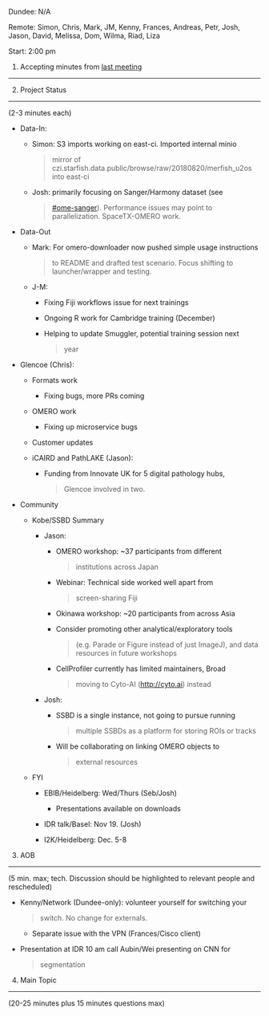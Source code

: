 Dundee: N/A

Remote: Simon, Chris, Mark, JM, Kenny, Frances, Andreas, Petr, Josh,
Jason, David, Melissa, Dom, Wilma, Riad, Liza

Start: 2:00 pm

1. Accepting minutes from [<u>last meeting</u>](https://drive.google.com/open?id=1TndXeC3wQSZVEaB5ZGpEAaPRl1QAufSI)
-------------------------------------------------------------------------------------------------------------------

2. Project Status
-----------------

(2-3 minutes each)

-   Data-In:

    -   Simon: S3 imports working on east-ci. Imported internal minio
        > mirror of
        > czi.starfish.data.public/browse/raw/20180820/merfish\_u2os
        > into east-ci

    -   Josh: primarily focusing on Sanger/Harmony dataset (see
        > [<u>\#ome-sanger</u>](https://openmicroscopy.slack.com/messages/CDHCGMMC1)).
        > Performance issues may point to parallelization. SpaceTX-OMERO
        > work.

-   Data-Out

    -   Mark: For omero-downloader now pushed simple usage instructions
        > to README and drafted test scenario. Focus shifting to
        > launcher/wrapper and testing.

    -   J-M:

        -   Fixing Fiji workflows issue for next trainings

        -   Ongoing R work for Cambridge training (December)

        -   Helping to update Smuggler, potential training session next
            > year

-   Glencoe (Chris):

    -   Formats work

        -   Fixing bugs, more PRs coming

    -   OMERO work

        -   Fixing up microservice bugs

    -   Customer updates

    -   iCAIRD and PathLAKE (Jason):

        -   Funding from Innovate UK for 5 digital pathology hubs,
            > Glencoe involved in two.

-   Community

    -   Kobe/SSBD Summary

        -   Jason:

            -   OMERO workshop: \~37 participants from different
                > institutions across Japan

            -   Webinar: Technical side worked well apart from
                > screen-sharing Fiji

            -   Okinawa workshop: \~20 participants from across Asia

            -   Consider promoting other analytical/exploratory tools
                > (e.g. Parade or Figure instead of just ImageJ), and
                > data resources in future workshops

            -   CellProfiler currently has limited maintainers, Broad
                > moving to Cyto-AI
                > ([<u>http://cyto.ai</u>](http://cyto.ai)) instead

        -   Josh:

            -   SSBD is a single instance, not going to pursue running
                > multiple SSBDs as a platform for storing ROIs or
                > tracks

            -   Will be collaborating on linking OMERO objects to
                > external resources

    -   FYI

        -   EBIB/Heidelberg: Wed/Thurs (Seb/Josh)

            -   Presentations available on downloads

        -   IDR talk/Basel: Nov 19. (Josh)

        -   I2K/Heidelberg: Dec. 5-8

3. AOB
------

(5 min. max; tech. Discussion should be highlighted to relevant people
and rescheduled)

-   Kenny/Network (Dundee-only): volunteer yourself for switching your
    > switch. No change for externals.

    -   Separate issue with the VPN (Frances/Cisco client)

-   Presentation at IDR 10 am call Aubin/Wei presenting on CNN for
    > segmentation

4. Main Topic
-------------

(20-25 minutes plus 15 minutes questions max)

